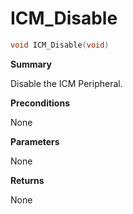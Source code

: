 # ICM_Disable

```c
void ICM_Disable(void)
```

**Summary**

Disable the ICM Peripheral.

**Preconditions**

None

**Parameters**

None

**Returns**

None
